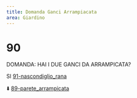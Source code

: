 ```yaml
---
title: Domanda Ganci Arrampiacata
area: Giardino
---
```

# 90
DOMANDA: HAI I DUE GANCI DA ARRAMPICATA?

SI [91-nascondiglio_rana](91-nascondiglio_rana.md)

⬇️ [89-parete_arrampicata](89-parete_arrampicata.md)
